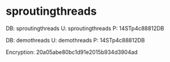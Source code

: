 sproutingthreads
================


DB: sproutingthreads 
U: sproutingthreads 
P: 14STp4c88812DB 

DB: demothreads
U: demothreads
P: 14STp4c88812DB

Encryption: 20a05abe80bc1d91e2015b934d3904ad
